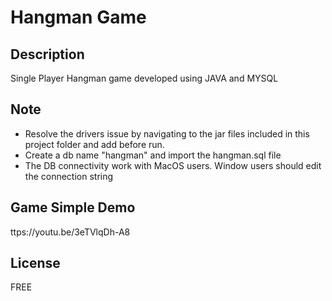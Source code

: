 # Hangman Game

## Description

Single Player Hangman game developed using JAVA and MYSQL

## Note
* Resolve the drivers issue by navigating to the jar files included in this project folder and add before run.
* Create a db name "hangman" and import the hangman.sql file
* The DB connectivity work with MacOS users. Window users should edit the connection string



## Game Simple Demo
ttps://youtu.be/3eTVlqDh-A8



## License
FREE